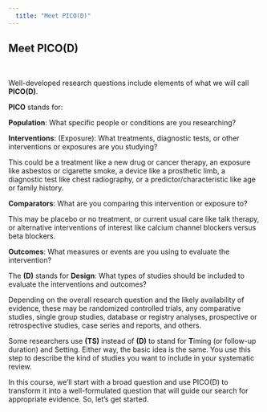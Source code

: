 ```yaml
---
  title: "Meet PICO(D)"
---
```



## Meet PICO(D)

<br>

Well-developed research questions include elements of what we will call <b>PICO(D)</b>. 

<b>PICO</b> stands for:


<p class="hangingindent">

<b>Population</b>: What specific people or conditions are you researching?
<p>

<b>Interventions</b>: (Exposure): What treatments, diagnostic tests, or other interventions or exposures are you studying? 

This could be a treatment like a new drug or cancer therapy, an exposure like asbestos or cigarette smoke, a device like a prosthetic limb, a diagnostic test like chest radiography, or a predictor/characteristic like age or family history.

<b>Comparators</b>: What are you comparing this intervention or exposure to? 

This may be placebo or no treatment, or current usual care like talk therapy, or alternative interventions of interest like calcium channel blockers versus beta blockers.

<b>Outcomes</b>: What measures or events are you using to evaluate the intervention?  

The <b>(D)</b> stands for <b>Design</b>: What types of studies should be included to evaluate the interventions and outcomes? 

Depending on the overall research question and the likely availability of evidence, these may be randomized controlled trials, any comparative studies, single group studies, database or registry analyses, prospective or retrospective studies, case series and reports, and others. 


Some researchers use <b>(TS)</b> instead of <b>(D)</b> to stand for <b>T</b>iming (or follow-up duration) and Setting. Either way, the basic idea is the same. You use this step to describe the kind of studies you want to include in your systematic review. 

In this course, we’ll start with a broad question and use PICO(D) to transform it into a well-formulated question that will guide our search for appropriate evidence. So, let’s get started. 

